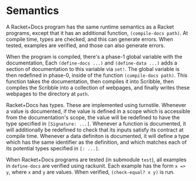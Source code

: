 # Semantics

A Racket+Docs program has the same runtime semantics as a Racket
programs, except that it has  an additional function,
`(compile-docs path)`. At compile time, types are checked, and this can
generate errors. When tested, examples are verified, and those can also
generate errors.

When the program is compiled, there's a phase-1 global variable with the
documentation, Each `(define-docs ...)` and `(define-data ...)` adds a
section of documentation to this variable via `set!`. The global
variable is then redefined in phase-0, inside of the function
`(compile-docs path)`. This function takes the documentation, then
compiles it into Scribble, then compiles the Scribble into a collection
of webpages, and finally writes these webpages to the directory at
`path`.

Racket+Docs has types. These are implemented using turnstile. Whenever
a value is documented, if the value is defined in a scope which is
accessible from the documentation's scope, the value will be redefined
to have the type specified in `[Signature: ...]`. Whenever a function is
documented, it will additionally be redefined to check that its inputs
satisfy its contract at compile time. Whenever a data definiton is
documented, it will define a type which has the same identifier as the
definition, and which matches each of its potential types specified in
`[: ...]`.

When Racket+Docs programs are tested (in submodule `test`), all examples
in `define-docs` are verified using rackunit. Each example has the form
`x => y`, where `x` and `y` are values. When verified,
`(check-equal? x y)` is run.
